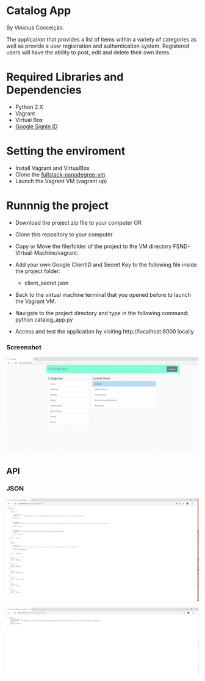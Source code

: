 # Catalog App #

By Vinicius Conceição.

The application that provides a list of items within a variety of categories as well as provide a user registration and authentication system. Registered users will have the ability to post, edit and delete their own items.

# Required Libraries and Dependencies
- Python 2.X
- Vagrant
- Virtual Box 
- [Google SignIn ID](https://console.developers.google.com/apis/)


# Setting the enviroment

- Install Vagrant and VirtualBox
- Clone the [fullstack-nanodegree-vm]( https://github.com/udacity/fullstack-nanodegree-vm) 
- Launch the Vagrant VM (vagrant up)


# Runnnig the project 
- Download the project zip file to your computer
OR
- Clone this repository to your computer

- Copy or Move the file/folder of the project to the VM directory FSND-Virtual-Machine/vagrant.
- Add your own Google ClientID and Secret Key to the following file inside the project folder:
    - client_secret.json
- Back to the virtual machine terminal that you opened before to launch the Vagrant VM.
- Navigate to the project directory and type in the following command: python catalog_app.py
- Access and test the application by visiting http://localhost:8000 locally


### Screenshot ###
![Alt text](https://raw.githubusercontent.com/vconceicao/catalog_app/master/screen1.PNG)

## API ##
### JSON ###
![Alt text](https://raw.githubusercontent.com/vconceicao/catalog_app/master/json-api.PNG)

![Alt text](https://raw.githubusercontent.com/vconceicao/catalog_app/master/json-api2.PNG)
